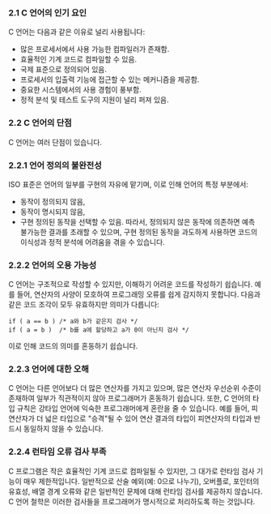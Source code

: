 ### 2.1 C 언어의 인기 요인
C 언어는 다음과 같은 이유로 널리 사용됩니다:

- 많은 프로세서에서 사용 가능한 컴파일러가 존재함.
- 효율적인 기계 코드로 컴파일할 수 있음.
- 국제 표준으로 정의되어 있음.
- 프로세서의 입출력 기능에 접근할 수 있는 메커니즘을 제공함.
- 중요한 시스템에서의 사용 경험이 풍부함.
- 정적 분석 및 테스트 도구의 지원이 널리 퍼져 있음.

### 2.2 C 언어의 단점
C 언어는 여러 단점이 있습니다.

### 2.2.1 언어 정의의 불완전성
ISO 표준은 언어의 일부를 구현의 자유에 맡기며, 이로 인해 언어의 특정 부분에서:
- 동작이 정의되지 않음,
- 동작이 명시되지 않음,
- 구현 정의된 동작을 선택할 수 있음.
따라서, 정의되지 않은 동작에 의존하면 예측 불가능한 결과를 초래할 수 있으며, 구현 정의된 동작을 과도하게 사용하면 코드의 이식성과 정적 분석에 어려움을 겪을 수 있습니다.

### 2.2.2 언어의 오용 가능성
C 언어는 구조적으로 작성할 수 있지만, 이해하기 어려운 코드를 작성하기 쉽습니다. 예를 들어, 연산자의 사양이 모호하여 프로그래밍 오류를 쉽게 감지하지 못합니다. 다음과 같은 코드 조각이 모두 유효하지만 의미가 다릅니다:

```
if ( a == b ) /* a와 b가 같은지 검사 */
if ( a = b )  /* b를 a에 할당하고 a가 0이 아닌지 검사 */
```

이로 인해 코드의 의미를 혼동하기 쉽습니다.

### 2.2.3 언어에 대한 오해
C 언어는 다른 언어보다 더 많은 연산자를 가지고 있으며, 많은 연산자 우선순위 수준이 존재하여 일부가 직관적이지 않아 프로그래머가 혼동하기 쉽습니다. 또한, C 언어의 타입 규칙은 강타입 언어에 익숙한 프로그래머에게 혼란을 줄 수 있습니다. 예를 들어, 피연산자가 더 넓은 타입으로 "승격"될 수 있어 연산 결과의 타입이 피연산자의 타입과 반드시 동일하지 않을 수 있습니다.

### 2.2.4 런타임 오류 검사 부족
C 프로그램은 작은 효율적인 기계 코드로 컴파일될 수 있지만, 그 대가로 런타임 검사 기능이 매우 제한적입니다. 일반적으로 산술 예외(예: 0으로 나누기), 오버플로, 포인터의 유효성, 배열 경계 오류와 같은 일반적인 문제에 대해 런타임 검사를 제공하지 않습니다. C 언어 철학은 이러한 검사들을 프로그래머가 명시적으로 처리하도록 하는 것입니다.
